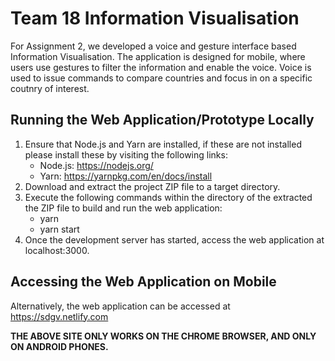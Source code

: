 # Team 18 Information Visualisation

For Assignment 2, we developed a voice and gesture interface based Information Visualisation.
The application is designed for mobile, where users use gestures to filter the information and enable the voice.
Voice is used to issue commands to compare countries and focus in on a specific coutnry of interest.


## Running the Web Application/Prototype Locally

1. Ensure that Node.js and Yarn are installed, if these are not installed please install these by visiting the following links: 
    * Node.js: https://nodejs.org/ 
    * Yarn: https://yarnpkg.com/en/docs/install  
1. Download and extract the project ZIP file to a target directory. 
1. Execute the following commands within the directory of the extracted the ZIP file to build and run the web application: 
    * yarn 
    * yarn start 
1. Once the development server has started, access the web application at localhost:3000. 

## Accessing the Web Application on Mobile

Alternatively, the web application can be accessed at https://sdgv.netlify.com 

**THE ABOVE SITE ONLY WORKS ON THE CHROME BROWSER, AND ONLY ON ANDROID PHONES.**